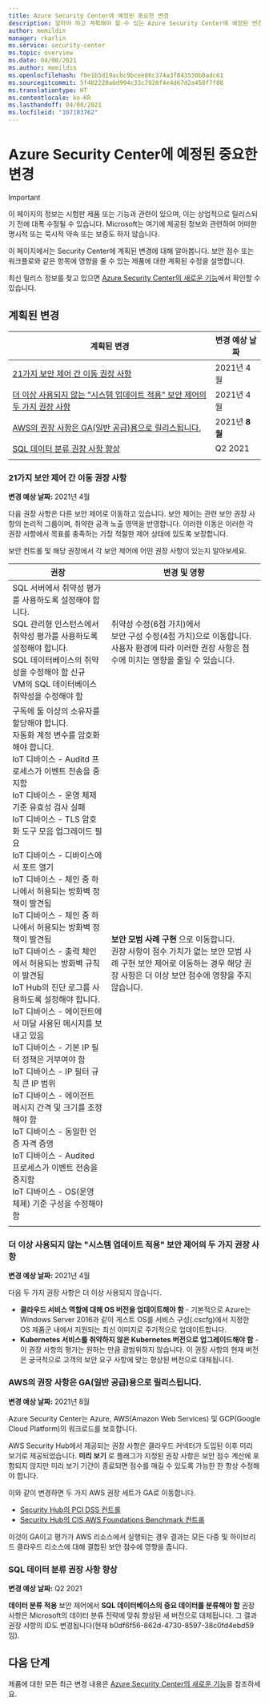 ```yaml
---
title: Azure Security Center에 예정된 중요한 변경
description: 알아야 하고 계획해야 할 수 있는 Azure Security Center에 예정된 변경입니다
author: memildin
manager: rkarlin
ms.service: security-center
ms.topic: overview
ms.date: 04/08/2021
ms.author: memildin
ms.openlocfilehash: f9e1b5d19acbc9bcee86c374a3f843530b8adc61
ms.sourcegitcommit: 5f482220a6d994c33c7920f4e4d67d2a450f7f08
ms.translationtype: HT
ms.contentlocale: ko-KR
ms.lasthandoff: 04/08/2021
ms.locfileid: "107103762"
---
```

# <a name="important-upcoming-changes-to-azure-security-center"></a>Azure Security Center에 예정된 중요한 변경

> [!IMPORTANT]
> 이 페이지의 정보는 시험판 제품 또는 기능과 관련이 있으며, 이는 상업적으로 릴리스되기 전에 대폭 수정될 수 있습니다. Microsoft는 여기에 제공된 정보와 관련하여 어떠한 명시적 또는 묵시적 약속 또는 보증도 하지 않습니다.

이 페이지에서는 Security Center에 계획된 변경에 대해 알아봅니다. 보안 점수 또는 워크플로와 같은 항목에 영향을 줄 수 있는 제품에 대한 계획된 수정을 설명합니다.

최신 릴리스 정보를 찾고 있으면 [Azure Security Center의 새로운 기능](release-notes.md)에서 확인할 수 있습니다.


## <a name="planned-changes"></a>계획된 변경

| 계획된 변경                                                                                                                                                        | 변경 예상 날짜 |
|-----------------------------------------------------------------------------------------------------------------------------------------------------------------------|---------------------------|
| [21가지 보안 제어 간 이동 권장 사항](#21-recommendations-moving-between-security-controls)                                                           | 2021년 4월                |
| [더 이상 사용되지 않는 "시스템 업데이트 적용" 보안 제어의 두 가지 권장 사항](#two-recommendations-from-apply-system-updates-security-control-being-deprecated) | 2021년 4월                |
| [AWS의 권장 사항은 GA(일반 공급)용으로 릴리스됩니다.](#recommendations-from-aws-will-be-released-for-general-availability-ga)                     | 2021년 **8월**             |
| [SQL 데이터 분류 권장 사항 향상](#enhancements-to-sql-data-classification-recommendation)                                                     | Q2 2021                   |
|                                                                                                                                                                       |                           |


### <a name="21-recommendations-moving-between-security-controls"></a>21가지 보안 제어 간 이동 권장 사항 

**변경 예상 날짜:** 2021년 4월

다음 권장 사항은 다른 보안 제어로 이동하고 있습니다. 보안 제어는 관련 보안 권장 사항의 논리적 그룹이며, 취약한 공격 노출 영역을 반영합니다. 이러한 이동은 이러한 각 권장 사항에서 목표를 충족하는 가장 적절한 제어 상태에 있도록 보장합니다. 

보안 컨트롤 및 해당 권장에서 각 보안 제어에 어떤 권장 사항이 있는지 알아보세요.

|권장 |변경 및 영향  |
|---------|---------|
|SQL 서버에서 취약성 평가를 사용하도록 설정해야 합니다.<br>SQL 관리형 인스턴스에서 취약성 평가를 사용하도록 설정해야 합니다.<br>SQL 데이터베이스의 취약성을 수정해야 함 신규<br>VM의 SQL 데이터베이스 취약성을 수정해야 함     |취약성 수정(6점 가치)에서<br>보안 구성 수정(4점 가치)으로 이동합니다.<br>사용자 환경에 따라 이러한 권장 사항은 점수에 미치는 영향을 줄일 수 있습니다.|
|구독에 둘 이상의 소유자를 할당해야 합니다.<br>자동화 계정 변수를 암호화해야 합니다.<br>IoT 디바이스 - Auditd 프로세스가 이벤트 전송을 중지함<br>IoT 디바이스 - 운영 체제 기준 유효성 검사 실패<br>IoT 디바이스 - TLS 암호화 도구 모음 업그레이드 필요<br>IoT 디바이스 - 디바이스에서 포트 열기<br>IoT 디바이스 - 체인 중 하나에서 허용되는 방화벽 정책이 발견됨<br>IoT 디바이스 - 체인 중 하나에서 허용되는 방화벽 정책이 발견됨<br>IoT 디바이스 - 출력 체인에서 허용되는 방화벽 규칙이 발견됨<br>IoT Hub의 진단 로그를 사용하도록 설정해야 합니다.<br>IoT 디바이스 - 에이전트에서 미달 사용된 메시지를 보내고 있음<br>IoT 디바이스 - 기본 IP 필터 정책은 거부여야 함<br>IoT 디바이스 - IP 필터 규칙 큰 IP 범위<br>IoT 디바이스 - 에이전트 메시지 간격 및 크기를 조정해야 함<br>IoT 디바이스 - 동일한 인증 자격 증명<br>IoT 디바이스 - Audited 프로세스가 이벤트 전송을 중지함<br>IoT 디바이스 - OS(운영 체제) 기준 구성을 수정해야 함|**보안 모범 사례 구현** 으로 이동합니다.<br>권장 사항이 점수 가치가 없는 보안 모범 사례 구현 보안 제어로 이동하는 경우 해당 권장 사항은 더 이상 보안 점수에 영향을 주지 않습니다.|
|||


### <a name="two-recommendations-from-apply-system-updates-security-control-being-deprecated"></a>더 이상 사용되지 않는 "시스템 업데이트 적용" 보안 제어의 두 가지 권장 사항

**변경 예상 날짜:** 2021년 4월

다음 두 가지 권장 사항은 더 이상 사용되지 않습니다.

- **클라우드 서비스 역할에 대해 OS 버전을 업데이트해야 함** - 기본적으로 Azure는 Windows Server 2016과 같이 게스트 OS를 서비스 구성(.cscfg)에서 지정한 OS 제품군 내에서 지원되는 최신 이미지로 주기적으로 업데이트합니다.
- **Kubernetes 서비스를 취약하지 않은 Kubernetes 버전으로 업그레이드해야 함** - 이 권장 사항의 평가는 원하는 만큼 광범위하지 않습니다. 이 권장 사항의 현재 버전은 궁극적으로 고객의 보안 요구 사항에 맞는 향상된 버전으로 대체됩니다.


### <a name="recommendations-from-aws-will-be-released-for-general-availability-ga"></a>AWS의 권장 사항은 GA(일반 공급)용으로 릴리스됩니다.

**변경 예상 날짜:** 2021년 8월

Azure Security Center는 Azure, AWS(Amazon Web Services) 및 GCP(Google Cloud Platform)의 워크로드를 보호합니다.

AWS Security Hub에서 제공되는 권장 사항은 클라우드 커넥터가 도입된 이후 미리 보기로 제공되었습니다. **미리 보기** 로 플래그가 지정된 권장 사항은 보안 점수 계산에 포함되지 않지만 미리 보기 기간이 종료되면 점수를 매길 수 있도록 가능한 한 항상 수정해야 합니다.

이와 같이 변경하면 두 가지 AWS 권장 세트가 GA로 이동합니다.

- [Security Hub의 PCI DSS 컨트롤](https://docs.aws.amazon.com/securityhub/latest/userguide/securityhub-pci-controls.html)
- [Security Hub의 CIS AWS Foundations Benchmark 컨트롤](https://docs.aws.amazon.com/securityhub/latest/userguide/securityhub-cis-controls.html)

이것이 GA이고 평가가 AWS 리소스에서 실행되는 경우 결과는 모든 다중 및 하이브리드 클라우드 리소스에 대해 결합된 보안 점수에 영향을 줍니다.



### <a name="enhancements-to-sql-data-classification-recommendation"></a>SQL 데이터 분류 권장 사항 향상

**변경 예상 날짜:** Q2 2021

**데이터 분류 적용** 보안 제어에서 **SQL 데이터베이스의 중요 데이터를 분류해야 함** 권장 사항은 Microsoft의 데이터 분류 전략에 맞춰 향상된 새 버전으로 대체됩니다. 그 결과 권장 사항의 ID도 변경됩니다(현재 b0df6f56-862d-4730-8597-38c0fd4ebd59임).



## <a name="next-steps"></a>다음 단계

제품에 대한 모든 최근 변경 내용은 [Azure Security Center의 새로운 기능](release-notes.md)을 참조하세요.